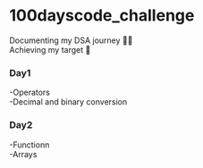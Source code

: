 # 100dayscode_challenge
Documenting my DSA journey 📝📒 <br/>
Achieving my target 🎯<br/>

<h3>Day1</h3>
-Operators <br/>
-Decimal and binary conversion

<h3>Day2</h3>
-Functionn <br/>
-Arrays
